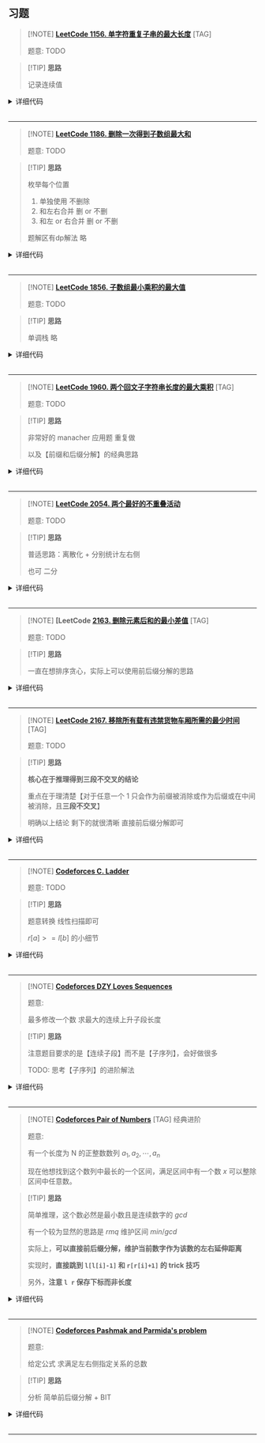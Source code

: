 ## 习题

> [!NOTE] **[LeetCode 1156. 单字符重复子串的最大长度](https://leetcode-cn.com/problems/swap-for-longest-repeated-character-substring/)** [TAG]
> 
> 题意: TODO

> [!TIP] **思路**
> 
> 记录连续值

<details>
<summary>详细代码</summary>
<!-- tabs:start -->

##### **C++**

```cpp
ass Solution {
public:
    int maxRepOpt1(string text) {
        int n = text.size();
        
        vector<char> s(n + 2);
        vector<int> L(n + 2), R(n + 2);
        vector<int> cnt(27);
        
        for (int i = 1; i <= n; ++ i ) s[i] = text[i - 1];
        s[0] = s[n + 1] = 0;
        
        int res = 0;
        for (int i = 1; i <= n; ++ i ) {
            L[i] = s[i] == s[i - 1] ? L[i - 1] + 1 : 1;
            res = max(res, L[i]);
        }
        for (int i = n; i >= 1; -- i ) {
            R[i] = s[i] == s[i + 1] ? R[i + 1] + 1 : 1;
            res = max(res, R[i]);   // 和上一个for循环计算的是同一个内容 其实可以省略
        }
        for (int i = 1; i <= n; ++ i )
            cnt[s[i] - 'a'] ++ ;
        
        for (int i = 1; i <= n; ++ i )
            if (s[i - 1] == s[i + 1]) {
                if (s[i] != s[i - 1]) {
                    int t = L[i - 1] + R[i + 1];
                    // != cnt 则还有一个不在这两段的字母可以交换过来
                    if (L[i - 1] + R[i + 1] != cnt[s[i - 1] - 'a']) ++ t ;
                    res = max(res, t);
                }
                // 若 s[i - 1] == s[i + 1] == s[i] 当无事发生过 ovo
            } else {
                if (i > 1 && s[i - 1] != s[i] && L[i - 1] != cnt[s[i - 1] - 'a'])
                    res = max(res, L[i - 1] + 1);
                if (i < n && s[i + 1] != s[i] && R[i + 1] != cnt[s[i + 1] - 'a'])
                    res = max(res, R[i + 1] + 1);
            }
        return res;
    }
};
```

##### **Python**

```python

```

<!-- tabs:end -->
</details>

<br>

* * *

> [!NOTE] **[LeetCode 1186. 删除一次得到子数组最大和](https://leetcode-cn.com/problems/maximum-subarray-sum-with-one-deletion/)**
> 
> 题意: TODO

> [!TIP] **思路**
> 
> 枚举每个位置
> 
> 1. 单独使用 不删除
> 2. 和左右合并 删 or 不删
> 3. 和左 or 右合并 删 or 不删
> 
> 题解区有dp解法 略

<details>
<summary>详细代码</summary>
<!-- tabs:start -->

##### **C++**

```cpp
class Solution {
public:
    const int inf = 0x3f3f3f3f;
    int maximumSum(vector<int>& arr) {
        int n = arr.size();
        vector<int> l(n + 2), r(n + 2);
        for (int i = 1; i <= n; ++ i )
            l[i] = max(l[i - 1], 0) + arr[i - 1];
        for (int i = n; i >= 1; -- i )
            r[i] = max(r[i + 1], 0) + arr[i - 1];
        int res = -inf;
        for (int i = 1; i <= n; ++ i ) {
            res = max(res, arr[i - 1]);
            int oth = l[i - 1] + r[i + 1];
            if(i > 1 && i < n) res = max(res, max(oth, oth + arr[i - 1]));
            if (i > 1) res = max(res, max(l[i - 1], l[i - 1] + arr[i - 1]));
            if (i < n) res = max(res, max(r[i + 1], r[i + 1] + arr[i - 1]));
        }
        return res;
    }
};
```

##### **Python**

```python

```

<!-- tabs:end -->
</details>

<br>

* * *

> [!NOTE] **[LeetCode 1856. 子数组最小乘积的最大值](https://leetcode-cn.com/problems/maximum-subarray-min-product/)**
> 
> 题意: TODO

> [!TIP] **思路**
> 
> 单调栈 略

<details>
<summary>详细代码</summary>
<!-- tabs:start -->

##### **C++**

```cpp
class Solution {
public:
    using LL = long long;
    const int MOD = 1e9 + 7;
    
    int maxSumMinProduct(vector<int>& nums) {
        int n = nums.size();
        vector<LL> s(n + 1);
        for (int i = 1; i <= n; ++ i )
            s[i] = s[i - 1] + nums[i - 1];
        
        // 两侧第一个小于其的位置
        vector<int> l(n + 1, 0), r(n + 1, n + 1);
        stack<int> st;
        for (int i = 1; i <= n; ++ i ) {
            while (st.size() && nums[st.top() - 1] > nums[i - 1]) {
                r[st.top()] = i;
                st.pop();
            }
            st.push(i);
        }
        while (st.size())
            st.pop();
        for (int i = n; i >= 1; -- i ) {
            while (st.size() && nums[st.top() - 1] > nums[i - 1]) {
                l[st.top()] = i;
                st.pop();
            }
            st.push(i);
        }
        
        LL res = 0;
        for (int i = 1; i <= n; ++ i ) {
            int v = nums[i - 1], lid = l[i], rid = r[i];
            LL t = (LL)v * (s[rid - 1] - s[lid]);
            res = max(res, t);
        }
        
        return res % MOD;
    }
};
```

##### **Python**

```python

```

<!-- tabs:end -->
</details>

<br>

* * *

> [!NOTE] **[LeetCode 1960. 两个回文子字符串长度的最大乘积](https://leetcode-cn.com/problems/maximum-product-of-the-length-of-two-palindromic-substrings/)** [TAG]
> 
> 题意: TODO

> [!TIP] **思路**
> 
> 非常好的 manacher 应用题 重复做
> 
> 以及【前缀和后缀分解】的经典思路

<details>
<summary>详细代码</summary>
<!-- tabs:start -->

##### **C++**

```cpp
class Solution {
public:
    using LL = long long;
    const static int N = 1e5 + 10;
    
    char b[N];
    int p[N];
    
    void manacher(int n) {
        p[0] = 1;
        int id = 0, mx = 0;
        for (int i = 1; i < n; ++ i ) {
            p[i] = mx > i ? min(p[2 * id - i], mx - i) : 1;
            while (i >= p[i] && b[i - p[i]] == b[i + p[i]])
                p[i] ++ ;
            if (i + p[i] > mx)
                id = i, mx = i + p[i];
        }
    }
    
    long long maxProduct(string s) {
        int n = s.size();
        for (int i = 0; i < n; ++ i )
            b[i] = s[i];
        b[n] = 0;
        
        manacher(n);
        
        vector<int> f(n), g(n);
        // i 指前缀下标
        // j 指当前扫到的中心
        // 非常巧妙的双指针优化
        for (int i = 0, j = 0, mx = 0; i < n; ++ i ) {
            while (j + p[j] - 1 < i) {
                mx = max(mx, p[j]);
                j ++ ;
            }
            mx = max(mx, i - j + 1);
            f[i] = mx;
        }
        for (int i = n - 1, j = n - 1, mx = 0; i >= 0; -- i ) {
            while (j - p[j] + 1 > i) {
                mx = max(mx, p[j]);
                j -- ;
            }
            mx = max(mx, j - i + 1);
            g[i] = mx;
        }
        
        LL res = 0;
        for (int i = 0; i < n - 1; ++ i )
            res = max(res, (LL)(f[i] * 2 - 1) * (g[i + 1] * 2 - 1));
        return res;
    }
};
```

##### **Python**

```python

```

<!-- tabs:end -->
</details>

<br>

* * *

> [!NOTE] **[LeetCode 2054. 两个最好的不重叠活动](https://leetcode-cn.com/problems/two-best-non-overlapping-events/)**
> 
> 题意: TODO

> [!TIP] **思路**
> 
> 普适思路：离散化 + 分别统计左右侧
> 
> 也可 二分

<details>
<summary>详细代码</summary>
<!-- tabs:start -->

##### **C++ 前后缀分解**

```cpp
class Solution {
public:
    vector<int> xs;
    
    int find(int x) {
        return lower_bound(xs.begin(), xs.end(), x) - xs.begin();
    }
    
    int maxTwoEvents(vector<vector<int>>& events) {
        for (auto & e : events)
            xs.push_back(e[0]), xs.push_back(e[1]);
        sort(xs.begin(), xs.end());
        xs.erase(unique(xs.begin(), xs.end()), xs.end());
        
        int n = xs.size(), m = events.size();
        
        vector<int> l(n), r(n);
        {
            sort(events.begin(), events.end(), [](const vector<int> & a, const vector<int> & b) {
                return a[1] < b[1];
            });
            for (int i = 0, p = 0; i < n; ++ i ) {
                int ed = xs[i];
                if (i)
                    l[i] = l[i - 1];    // 继承左侧
                while (p < m && events[p][1] <= ed)
                    l[i] = max(l[i], events[p][2]), p ++ ;
            }
        }
        {
            sort(events.begin(), events.end(), [](const vector<int> & a, const vector<int> & b) {
                return a[0] > b[0];
            });
            for (int i = n - 1, p = 0; i >= 0; -- i ) {
                int st = xs[i];
                if (i < n - 1)
                    r[i] = r[i + 1];    // 继承右侧
                while (p < m && events[p][0] >= st)
                    r[i] = max(r[i], events[p][2]), p ++ ;
            }
        }
        
        int res = 0;
        for (int i = 0; i < n - 1; ++ i )
            res = max(res, l[i] + r[i + 1]);
        res = max(res, l[n - 1]);   // 1个
        return res;
    }
};
```

##### **C++ 二分**

```cpp
class Solution {
public:
    int maxTwoEvents(vector<vector<int>>& q) {
        int n = q.size();
        vector<int> p(n);
        for (int i = 0; i < n; i ++ ) p[i] = i;
        sort(p.begin(), p.end(), [&](int a, int b) {
            return q[a][1] < q[b][1];
        });
        vector<int> f(n);
        f[0] = q[p[0]][2];
        for (int i = 1; i < n; i ++ )
            f[i] = max(f[i - 1], q[p[i]][2]);
        
        int res = 0;
        for (int i = 0; i < n; i ++ ) {
            int l = 0, r = n - 1;
            while (l < r) {
                int mid = l + r + 1 >> 1;
                if (q[p[mid]][1] < q[i][0]) l = mid;
                else r = mid - 1;
            }
            int s = q[i][2];
            if (q[p[r]][1] < q[i][0]) s += f[r];
            res = max(res, s);
        }
        
        return res;
    }
};
```

##### **Python**

```python

```

<!-- tabs:end -->
</details>

<br>

* * *

> [!NOTE] **[LeetCode [2163. 删除元素后和的最小差值](https://leetcode-cn.com/problems/minimum-difference-in-sums-after-removal-of-elements/)** [TAG]
> 
> 题意: TODO

> [!TIP] **思路**
> 
> 一直在想排序贪心，实际上可以使用前后缀分解的思路

<details>
<summary>详细代码</summary>
<!-- tabs:start -->

##### **C++**

```cpp
class Solution {
public:
    using LL = long long;
    
    long long minimumDifference(vector<int>& nums) {
        int m = nums.size(), n = m / 3;
        vector<LL> l(m + 2, INT_MAX), r(m + 2, INT_MAX);
        
        {
            priority_queue<int> heap;
            LL s = 0;
            for (int i = 1; i <= n; ++ i )
                heap.push(nums[i - 1]), s += nums[i - 1];
            l[n] = s;
            for (int i = n + 1; i <= m; ++ i ) {
                heap.push(nums[i - 1]);
                int t = heap.top(); heap.pop();
                s = s - t + nums[i - 1];
                l[i] = s;
            }
        }
        {
            priority_queue<int, vector<int>, greater<int>> heap;
            LL s = 0;
            for (int i = m; i >= n * 2 + 1; -- i )
                heap.push(nums[i - 1]), s += nums[i - 1];
            r[2 * n + 1] = s;   // ATTENTION
            for (int i = 2 * n; i >= 1; -- i ) {
                heap.push(nums[i - 1]);
                int t = heap.top(); heap.pop();
                s = s - t + nums[i - 1];
                r[i] = s;
            }
        }
        
        LL res = 1e18;
        for (int i = n; i <= 2 * n; ++ i )
            res = min(res, l[i] - r[i + 1]);
        return res;
    }
};
```

##### **Python**

```python

```

<!-- tabs:end -->
</details>

<br>

* * *

> [!NOTE] **[LeetCode 2167. 移除所有载有违禁货物车厢所需的最少时间](https://leetcode-cn.com/problems/minimum-time-to-remove-all-cars-containing-illegal-goods/)** [TAG]
> 
> 题意: TODO

> [!TIP] **思路**
> 
> **核心在于推理得到三段不交叉的结论**
> 
> 重点在于理清楚【对于任意一个 1 只会作为前缀被消除或作为后缀或在中间被消除，且**三段不交叉**】
> 
> 明确以上结论 剩下的就很清晰 直接前后缀分解即可

<details>
<summary>详细代码</summary>
<!-- tabs:start -->

##### **C++**

```cpp
class Solution {
public:
    int minimumTime(string s) {
        int n = s.size();
        vector<int> l(n + 2), r(n + 2);
        
        l[0] = 0;
        for (int i = 1; i <= n; ++ i )
            if (s[i - 1] == '0')
                l[i] = l[i - 1];
            else
                l[i] = min(l[i - 1] + 2, i);
        
        r[n + 1] = 0;
        for (int i = n; i >= 1; -- i )
            if (s[i - 1] == '0')
                r[i] = r[i + 1];
            else
                r[i] = min(r[i + 1] + 2, n - i + 1);
        
        int res = 1e9;
        for (int i = 1; i <= n; ++ i )
            res = min(res, l[i - 1] + r[i]);
        return res;
    }
};
```

##### **Python**

```python

```

<!-- tabs:end -->
</details>

<br>

* * *

> [!NOTE] **[Codeforces C. Ladder](http://codeforces.com/problemset/problem/279/C)**
> 
> 题意: TODO

> [!TIP] **思路**
> 
> 题意转换 线性扫描即可
> 
> $r[a] >= l[b]$ 的小细节

<details>
<summary>详细代码</summary>
<!-- tabs:start -->

##### **C++**

```cpp
// Problem: C. Ladder
// Contest: Codeforces - Codeforces Round #171 (Div. 2)
// URL: http://codeforces.com/problemset/problem/279/C
// Memory Limit: 256 MB
// Time Limit: 2000 ms

#include <bits/stdc++.h>
using namespace std;

const int N = 100010;

int n, m;
int a[N], l[N], r[N];

int main() {
    cin >> n >> m;
    for (int i = 1; i <= n; ++i)
        cin >> a[i];

    for (int i = 1; i <= n; ++i) {
        int j = i + 1;
        while (j <= n && a[j] >= a[j - 1])
            ++j;
        for (int k = i; k < j; ++k)
            r[k] = j - 1;
        i = j - 1;
    }

    for (int i = n; i >= 1; --i) {
        int j = i - 1;
        while (j >= 1 && a[j] >= a[j + 1])
            --j;
        for (int k = i; k > j; --k)
            l[k] = j + 1;
        i = j + 1;
    }

    while (m--) {
        int a, b;
        cin >> a >> b;

        // if (r[a] == l[b] || r[a] == r[b] || l[a] == l[b])
        // WA
        // http://codeforces.com/contest/279/submission/110815163
        //
        // 应该是有一个 corner case :
        // 分析应该是 544[3455433]445 这样的 r[a] >= l[b] 的情况
        // 而该情况也可以写为 r[a] - l[b] >= 0
        //
        // 1. AC
        // http://codeforces.com/contest/279/submission/110819576
        // if (r[a] >= l[b] || r[a] == r[b] || l[a] == l[b])
        //
        // 2. AC
        // http://codeforces.com/contest/279/submission/110816646
        if (r[a] - l[b] >= 0)
            cout << "Yes" << endl;
        else
            cout << "No" << endl;
    }

    return 0;
}
```

##### **Python**

```python

```

<!-- tabs:end -->
</details>

<br>

* * *

> [!NOTE] **[Codeforces DZY Loves Sequences](https://codeforces.com/problemset/problem/446/A)**
> 
> 题意: 
> 
> 最多修改一个数 求最大的连续上升子段长度

> [!TIP] **思路**
> 
> 注意题目要求的是【连续子段】而不是【子序列】，会好做很多
> 
> TODO: 思考【子序列】的进阶解法

<details>
<summary>详细代码</summary>
<!-- tabs:start -->

##### **C++**

```cpp
// Problem: A. DZY Loves Sequences
// Contest: Codeforces - Codeforces Round #FF (Div. 1)
// URL: https://codeforces.com/problemset/problem/446/A
// Memory Limit: 256 MB
// Time Limit: 1000 ms

#include <bits/stdc++.h>
using namespace std;

const static int N = 1e5 + 10, INF = 0x3f3f3f3f;

int n, a[N];
int l[N], r[N];

int main() {
    cin >> n;
    for (int i = 1; i <= n; ++i)
        cin >> a[i];

    for (int i = 1; i <= n; ++i)
        if (a[i] > a[i - 1])
            l[i] = l[i - 1] + 1;
        else
            l[i] = 1;
    for (int i = n; i >= 1; --i)
        if (a[i] < a[i + 1])
            r[i] = r[i + 1] + 1;
        else
            r[i] = 1;

    int res = 0;
    a[0] = INF, a[n + 1] = -INF;
    for (int i = 1; i <= n; ++i) {
        int t = 0;
        if (a[i + 1] - a[i - 1] > 1)
            t = l[i - 1] + r[i + 1];
        else
            t = max(l[i - 1], r[i + 1]);
        res = max(res, t + 1);
    }
    cout << res << endl;

    return 0;
}
```

##### **Python**

```python

```

<!-- tabs:end -->
</details>

<br>

* * *

> [!NOTE] **[Codeforces Pair of Numbers](http://codeforces.com/problemset/problem/359/D)** [TAG] 经典进阶
> 
> 题意: 
> 
> 有一个长度为 N 的正整数数列 $a_1 , a_2 , \cdots , a_n$ 
> 
> 现在他想找到这个数列中最长的一个区间，满足区间中有一个数 $x$ 可以整除区间中任意数。

> [!TIP] **思路**
> 
> 简单推理，这个数必然是最小数且是连续数字的 $gcd$
> 
> 有一个较为显然的思路是 $rmq$ 维护区间 $min / gcd$
> 
> 实际上，**可以直接前后缀分解，维护当前数字作为该数的左右延伸距离**
> 
> 实现时，**直接跳到 `l[l[i]-1]` 和 `r[r[i]+1]` 的 trick 技巧**
> 
> 另外，**注意 `l r` 保存下标而非长度**

<details>
<summary>详细代码</summary>
<!-- tabs:start -->

##### **C++**

```cpp
// Problem: D. Pair of Numbers
// Contest: Codeforces - Codeforces Round #209 (Div. 2)
// URL: https://codeforces.com/problemset/problem/359/D
// Memory Limit: 256 MB
// Time Limit: 2000 ms

#include <bits/stdc++.h>
using namespace std;

const static int N = 3e5 + 10;

int n, a[N];
int l[N], r[N];  // 注意 l r 保存下标而非长度

int gcd(int a, int b) {
    if (!b)
        return a;
    return gcd(b, a % b);
}

int main() {
    ios::sync_with_stdio(false);
    cin.tie(nullptr);
    cout.tie(nullptr);

    cin >> n;
    for (int i = 1; i <= n; ++i)
        cin >> a[i];

    for (int i = 1; i <= n; ++i) {
        l[i] = i;  // init
        // ATTENTION
        while (a[l[i] - 1] % a[i] == 0 && l[i] > 1)
            l[i] = l[l[i] - 1];
    }
    for (int i = n; i >= 1; --i) {
        r[i] = i;
        while (a[r[i] + 1] % a[i] == 0 && r[i] < n)
            r[i] = r[r[i] + 1];
    }

    int len = -1;
    vector<int> xs;
    for (int i = 1; i <= n; ++i)
        if (r[i] - l[i] > len) {
            len = r[i] - l[i];
            xs = {l[i]};
        } else if (r[i] - l[i] == len && xs.back() != l[i])
            // ATTENTION 这里需要特判 xs.back() != l[i]
            // (一段相同的数, 其 li ri 都一样)
            xs.push_back(l[i]);
    cout << xs.size() << ' ' << len << endl;
    for (auto x : xs)
        cout << x << ' ';
    cout << endl;

    return 0;
}
```

##### **C++ RMQ**

```cpp
// Problem: D. Pair of Numbers
// Contest: Codeforces - Codeforces Round #209 (Div. 2)
// URL: https://codeforces.com/problemset/problem/359/D
// Memory Limit: 256 MB
// Time Limit: 2000 ms

#include <bits/stdc++.h>
using namespace std;

using PII = pair<int, int>;
const static int N = 3e5 + 10, M = 20;

int n, a[N];
int f1[N][M], f2[N][M];

int gcd(int a, int b) {
    if (!b)
        return a;
    return gcd(b, a % b);
}

void init() {
    memset(f1, 0, sizeof f1);
    memset(f2, 0x3f, sizeof f2);
    for (int j = 0; j < M; ++j)
        for (int i = 1; i + (1 << j) - 1 <= n; ++i)
            if (!j)
                f1[i][j] = f2[i][j] = a[i];
            else {
                f1[i][j] = min(f1[i][j - 1], f1[i + (1 << j - 1)][j - 1]);
                f2[i][j] = gcd(f2[i][j - 1], f2[i + (1 << j - 1)][j - 1]);
            }
}

PII query(int l, int r) {
    int len = r - l + 1;
    int k = log(len) / log(2);
    return {min(f1[l][k], f1[r - (1 << k) + 1][k]),
            gcd(f2[l][k], f2[r - (1 << k) + 1][k])};
}

vector<int> check(int m) {
    vector<int> ret;
    for (int i = m; i <= n; ++i) {
        auto [k, v] = query(i - m + 1, i);
        if (k == v)
            ret.push_back(i - m + 1);
    }
    return ret;
}

int main() {
    ios::sync_with_stdio(false);
    cin.tie(nullptr);
    cout.tie(nullptr);

    cin >> n;
    for (int i = 1; i <= n; ++i)
        cin >> a[i];

    init();

    int l = 1, r = n + 1;
    while (l < r) {
        int m = l + r >> 1;
        auto xs = check(m);
        if (xs.size() > 0)
            l = m + 1;
        else
            r = m;
    }
    auto xs = check(l - 1);
    cout << xs.size() << ' ' << l - 2 << endl;
    for (auto x : xs)
        cout << x << ' ';
    cout << endl;

    return 0;
}
```

##### **Python**

```python

```

<!-- tabs:end -->
</details>

<br>

* * *

> [!NOTE] **[Codeforces Pashmak and Parmida's problem](http://codeforces.com/problemset/problem/459/D)**
> 
> 题意: 
> 
> 给定公式 求满足左右侧指定关系的总数

> [!TIP] **思路**
> 
> 分析 简单前后缀分解 + BIT

<details>
<summary>详细代码</summary>
<!-- tabs:start -->

##### **C++**

```cpp
// Problem: D. Pashmak and Parmida's problem
// Contest: Codeforces - Codeforces Round #261 (Div. 2)
// URL: https://codeforces.com/problemset/problem/459/D
// Memory Limit: 256 MB
// Time Limit: 3000 ms

#include <bits/stdc++.h>
using namespace std;

using LL = long long;
const static int N = 1e6 + 10;

int n, a[N];
LL l[N], r[N];

LL tr[N];
void init() { memset(tr, 0, sizeof tr); }
int lowbit(int x) { return x & -x; }
void add(int x, LL c) {
    for (int i = x; i < N; i += lowbit(i))
        tr[i] += c;
}
LL sum(int x) {
    LL ret = 0;
    for (int i = x; i; i -= lowbit(i))
        ret += tr[i];
    return ret;
}

int main() {
    ios::sync_with_stdio(false);
    cin.tie(nullptr);
    cout.tie(nullptr);

    cin >> n;
    for (int i = 1; i <= n; ++i)
        cin >> a[i];

    {
        unordered_map<int, LL> hash;
        for (int i = 1; i <= n; ++i) {
            hash[a[i]]++;
            l[i] = hash[a[i]];
        }
    }
    {
        unordered_map<int, int> hash;
        for (int i = n; i >= 1; --i) {
            hash[a[i]]++;
            r[i] = hash[a[i]];
        }
    }

    init();
    // 求 l[i] > r[j] 的个数和
    LL res = 0;
    for (int j = 1; j <= n; ++j) {
        res += sum(N - 1) - sum(r[j]);
        add(l[j], 1);
    }
    cout << res << endl;

    return 0;
}
```

##### **Python**

```python

```

<!-- tabs:end -->
</details>

<br>

* * *
